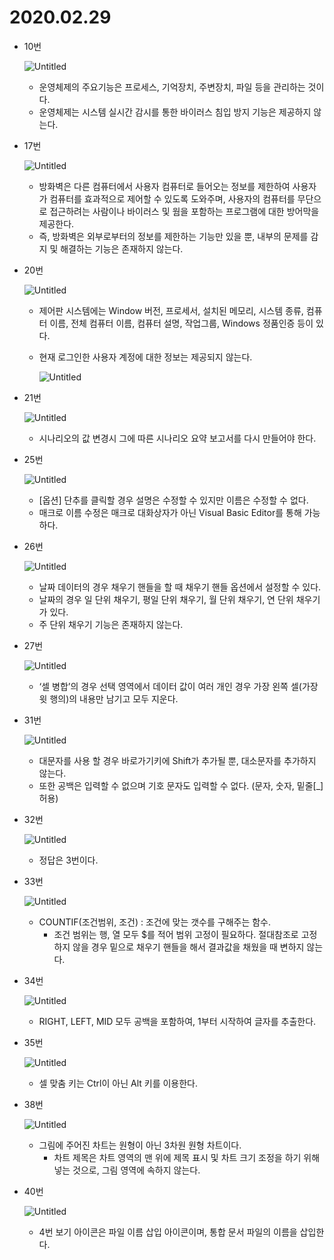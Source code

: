 # 2020.02.29

- 10번
    
    ![Untitled](2020%2002%2029%2042b247f12f2c4c17aea75689ebd85329/Untitled.png)
    
    - 운영체제의 주요기능은 프로세스, 기억장치, 주변장치, 파일 등을 관리하는 것이다.
    - 운영체제는 시스템 실시간 감시를 통한 바이러스 침입 방지 기능은 제공하지 않는다.
- 17번
    
    ![Untitled](2020%2002%2029%2042b247f12f2c4c17aea75689ebd85329/Untitled%201.png)
    
    - 방화벽은 다른 컴퓨터에서 사용자 컴퓨터로 들어오는 정보를 제한하여 사용자가 컴퓨터를 효과적으로 제어할 수 있도록 도와주며, 사용자의 컴퓨터를 무단으로 접근하려는 사람이나 바이러스 및 웜을 포함하는 프로그램에 대한 방어막을 제공한다.
    - 즉, 방화벽은 외부로부터의 정보를 제한하는 기능만 있을 뿐, 내부의 문제를 감지 및 해결하는 기능은 존재하지 않는다.
- 20번
    
    ![Untitled](2020%2002%2029%2042b247f12f2c4c17aea75689ebd85329/Untitled%202.png)
    
    - 제어판 시스템에는 Window 버전, 프로세서, 설치된 메모리, 시스템 종류, 컴퓨터 이름, 전체 컴퓨터 이름, 컴퓨터 설명, 작업그룹, Windows 정품인증 등이 있다.
    - 현재 로그인한 사용자 계정에 대한 정보는 제공되지 않는다.
        
        ![Untitled](2020%2002%2029%2042b247f12f2c4c17aea75689ebd85329/Untitled%203.png)
        
- 21번
    
    ![Untitled](2020%2002%2029%2042b247f12f2c4c17aea75689ebd85329/Untitled%204.png)
    
    - 시나리오의 값 변경시 그에 따른 시나리오 요약 보고서를 다시 만들어야 한다.
- 25번
    
    ![Untitled](2020%2002%2029%2042b247f12f2c4c17aea75689ebd85329/Untitled%205.png)
    
    - [옵션] 단추를 클릭할 경우 설명은 수정할 수 있지만 이름은 수정할 수 없다.
    - 매크로 이름 수정은 매크로 대화상자가 아닌 Visual Basic Editor를 통해 가능하다.
- 26번
    
    ![Untitled](2020%2002%2029%2042b247f12f2c4c17aea75689ebd85329/Untitled%206.png)
    
    - 날짜 데이터의 경우 채우기 핸들을 할 때 채우기 핸들 옵션에서 설정할 수 있다.
    - 날짜의 경우 일 단위 채우기, 평일 단위 채우기, 월 단위 채우기, 연 단위 채우기가 있다.
    - 주 단위 채우기 기능은 존재하지 않는다.
- 27번
    
    ![Untitled](2020%2002%2029%2042b247f12f2c4c17aea75689ebd85329/Untitled%207.png)
    
    - ‘셀 병합’의 경우 선택 영역에서 데이터 값이 여러 개인 경우 가장 왼쪽 셀(가장 윗 행의)의 내용만 남기고 모두 지운다.
- 31번
    
    ![Untitled](2020%2002%2029%2042b247f12f2c4c17aea75689ebd85329/Untitled%208.png)
    
    - 대문자를 사용 할 경우 바로가기키에 Shift가 추가될 뿐, 대소문자를 추가하지 않는다.
    - 또한 공백은 입력할 수 없으며 기호 문자도 입력할 수 없다. (문자, 숫자, 밑줄[_] 허용)
- 32번
    
    ![Untitled](2020%2002%2029%2042b247f12f2c4c17aea75689ebd85329/Untitled%209.png)
    
    - 정답은 3번이다.
- 33번
    
    ![Untitled](2020%2002%2029%2042b247f12f2c4c17aea75689ebd85329/Untitled%2010.png)
    
    - COUNTIF(조건범위, 조건) : 조건에 맞는 갯수를 구해주는 함수.
        - 조건 범위는 행, 열 모두 $를 적어 범위 고정이 필요하다. 절대참조로 고정하지 않을 경우 밑으로 채우기 핸들을 해서 결과값을 채웠을 때 변하지 않는다.
- 34번
    
    ![Untitled](2020%2002%2029%2042b247f12f2c4c17aea75689ebd85329/Untitled%2011.png)
    
    - RIGHT, LEFT, MID 모두 공백을 포함하여, 1부터 시작하여 글자를 추출한다.
- 35번
    
    ![Untitled](2020%2002%2029%2042b247f12f2c4c17aea75689ebd85329/Untitled%2012.png)
    
    - 셀 맞춤 키는 Ctrl이 아닌 Alt 키를 이용한다.
- 38번
    
    ![Untitled](2020%2002%2029%2042b247f12f2c4c17aea75689ebd85329/Untitled%2013.png)
    
    - 그림에 주어진 차트는 원형이 아닌 3차원 원형 차트이다.
        - 차트 제목은 차트 영역의 맨 위에 제목 표시 및 차트 크기 조정을 하기 위해 넣는 것으로, 그림 영역에 속하지 않는다.
- 40번
    
    ![Untitled](2020%2002%2029%2042b247f12f2c4c17aea75689ebd85329/Untitled%2014.png)
    
    - 4번 보기 아이콘은 파일 이름 삽입 아이콘이며, 통합 문서 파일의 이름을 삽입한다.